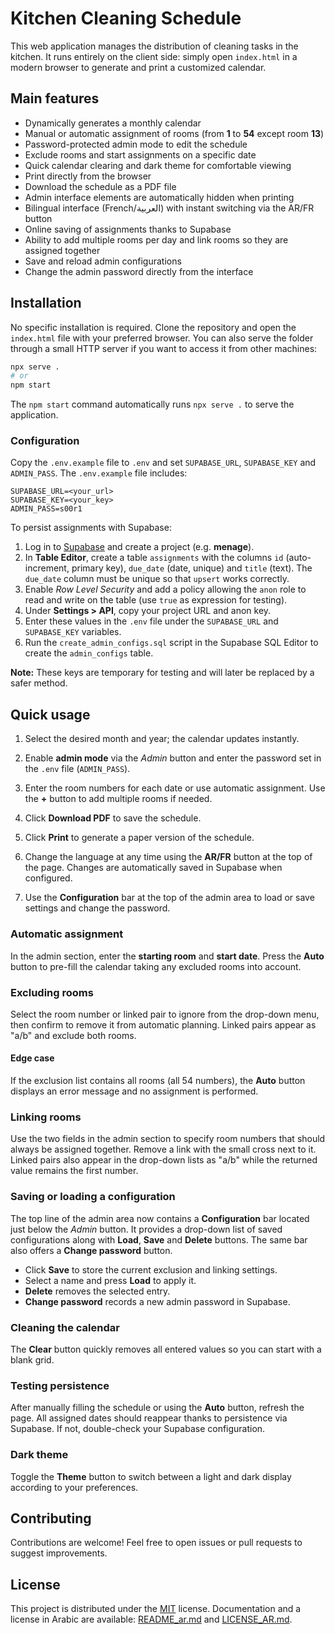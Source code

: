 # Kitchen Cleaning Schedule

This web application manages the distribution of cleaning tasks in the kitchen. It runs entirely on the client side: simply open `index.html` in a modern browser to generate and print a customized calendar.

## Main features

- Dynamically generates a monthly calendar
- Manual or automatic assignment of rooms (from **1** to **54** except room **13**)
- Password-protected admin mode to edit the schedule
- Exclude rooms and start assignments on a specific date
- Quick calendar clearing and dark theme for comfortable viewing
- Print directly from the browser
- Download the schedule as a PDF file
- Admin interface elements are automatically hidden when printing
- Bilingual interface (French/العربية) with instant switching via the AR/FR button
- Online saving of assignments thanks to Supabase
- Ability to add multiple rooms per day and link rooms so they are assigned together
- Save and reload admin configurations
- Change the admin password directly from the interface

## Installation

No specific installation is required. Clone the repository and open the `index.html` file with your preferred browser. You can also serve the folder through a small HTTP server if you want to access it from other machines:

```bash
npx serve .
# or
npm start
```

The `npm start` command automatically runs `npx serve .` to serve the application.

### Configuration

Copy the `.env.example` file to `.env` and set `SUPABASE_URL`, `SUPABASE_KEY` and `ADMIN_PASS`.
The `.env.example` file includes:

```env
SUPABASE_URL=<your_url>
SUPABASE_KEY=<your_key>
ADMIN_PASS=s00r1
```

To persist assignments with Supabase:

1. Log in to [Supabase](https://app.supabase.com) and create a project (e.g. **menage**).
2. In **Table Editor**, create a table `assignments` with the columns `id` (auto-increment, primary key), `due_date` (date, unique) and `title` (text). The `due_date` column must be unique so that `upsert` works correctly.
3. Enable *Row Level Security* and add a policy allowing the `anon` role to read and write on the table (use `true` as expression for testing).
4. Under **Settings > API**, copy your project URL and anon key.
5. Enter these values in the `.env` file under the `SUPABASE_URL` and `SUPABASE_KEY` variables.
6. Run the `create_admin_configs.sql` script in the Supabase SQL Editor to create the `admin_configs` table.

**Note:** These keys are temporary for testing and will later be replaced by a safer method.

## Quick usage

1. Select the desired month and year; the calendar updates instantly.
2. Enable **admin mode** via the *Admin* button and enter the password set in the `.env` file (`ADMIN_PASS`).
3. Enter the room numbers for each date or use automatic assignment. Use the **+** button to add multiple rooms if needed.

4. Click **Download PDF** to save the schedule.
5. Click **Print** to generate a paper version of the schedule.
6. Change the language at any time using the **AR/FR** button at the top of the page. Changes are automatically saved in Supabase when configured.
7. Use the **Configuration** bar at the top of the admin area to load or save settings and change the password.
### Automatic assignment

In the admin section, enter the **starting room** and **start date**. Press the **Auto** button to pre-fill the calendar taking any excluded rooms into account.

### Excluding rooms

Select the room number or linked pair to ignore from the drop-down menu, then confirm to remove it from automatic planning. Linked pairs appear as "a/b" and exclude both rooms.

#### Edge case

If the exclusion list contains all rooms (all 54 numbers), the **Auto** button displays an error message and no assignment is performed.

### Linking rooms

Use the two fields in the admin section to specify room numbers that should always be assigned together. Remove a link with the small cross next to it. Linked pairs also appear in the drop-down lists as "a/b" while the returned value remains the first number.


### Saving or loading a configuration

The top line of the admin area now contains a **Configuration** bar located just below the *Admin* button. It provides a drop-down list of saved configurations along with **Load**, **Save** and **Delete** buttons. The same bar also offers a **Change password** button.

- Click **Save** to store the current exclusion and linking settings.
- Select a name and press **Load** to apply it.
- **Delete** removes the selected entry.
- **Change password** records a new admin password in Supabase.
### Cleaning the calendar

The **Clear** button quickly removes all entered values so you can start with a blank grid.

### Testing persistence

After manually filling the schedule or using the **Auto** button, refresh the page. All assigned dates should reappear thanks to persistence via Supabase. If not, double-check your Supabase configuration.

### Dark theme

Toggle the **Theme** button to switch between a light and dark display according to your preferences.

## Contributing

Contributions are welcome! Feel free to open issues or pull requests to suggest improvements.

## License

This project is distributed under the [MIT](LICENSE) license. Documentation and a license in Arabic are available: [README_ar.md](README_ar.md) and [LICENSE_AR.md](LICENSE_AR.md).
